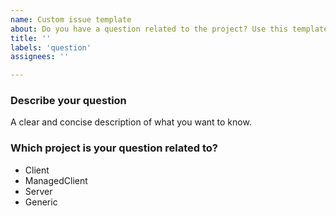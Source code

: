 ```yaml
---
name: Custom issue template
about: Do you have a question related to the project? Use this template.
title: ''
labels: 'question'
assignees: ''

---
```


### Describe your question
A clear and concise description of what you want to know.

### Which project is your question related to?
<!-- Remove the items which don't apply from the following list -->
- Client
- ManagedClient
- Server
- Generic
